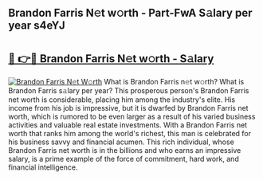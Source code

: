 ## Brandon Farris N𝚎t w𝚘rth - Part-FwA S𝚊lary per year s4eYJ

# <h2><a href="http://gc56yv6.nevu.top/?p=Brandon+Farris">🔗 👉🔴 Brandon Farris N𝚎t w𝚘rth - S𝚊lary</a></h2>

[![Brandon Farris N𝚎t W𝚘rth](https://i.imgur.com/Oavwk0R.jpeg)](http://gc56yv6.nevu.top/?p=Brandon+Farris)
What is Brandon Farris n𝚎t w𝚘rth? What is Brandon Farris s𝚊lary per year?
This prosperous person's Brandon Farris net worth is considerable, placing him among the industry's elite. His income from his job is impressive, but it is dwarfed by Brandon Farris net worth, which is rumored to be even larger as a result of his varied business activities and valuable real estate investments. With a Brandon Farris net worth that ranks him among the world's richest, this man is celebrated for his business savvy and financial acumen. This rich individual, whose Brandon Farris net worth is in the billions and who earns an impressive salary, is a prime example of the force of commitment, hard work, and financial intelligence.
